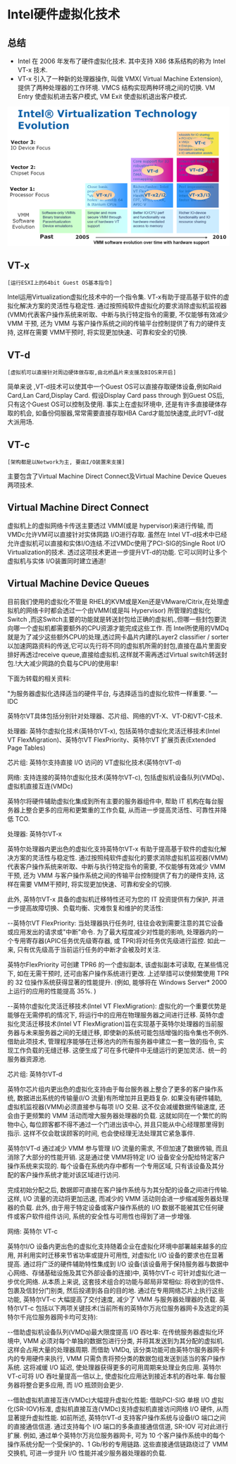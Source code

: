 # Intel硬件虚拟化技术

## 总结

* Intel 在 2006 年发布了硬件虚拟化技术.  其中支持 X86 体系结构的称为 Intel VT-x 技术. 
* VT-x 引入了一种新的处理器操作, 叫做 VMX( Virtual Machine Extension), 提供了两种处理器的工作环境.  VMCS 结构实现两种环境之间的切换.  VM Entry 使虚拟机进去客户模式, VM Exit 使虚拟机退出客户模式. 

![1529510934191.png](image/1529510934191.png)


## VT-x

    [运行ESXI上的64bit Guest OS基本指令]

Intel运用Virtualization虚拟化技术中的一个指令集. VT-x有助于提高基于软件的虚拟化解决方案的灵活性与稳定性. 通过按照纯软件虚拟化的要求消除虚拟机监视器(VMM)代表客户操作系统来听取、中断与执行特定指令的需要, 不仅能够有效减少 VMM 干预, 还为 VMM 与客户操作系统之间的传输平台控制提供了有力的硬件支持, 这样在需要 VMM干预时, 将实现更加快速、可靠和安全的切换. 

## VT-d

    [虚拟机可以直接针对周边硬体做存取,由北桥晶片来支援及BIOS来开启]

简单来说 ,VT-d技术可以使其中一个Guest OS可以直接存取硬体设备,例如Raid Card,Lan Card,Display Card. 假设Display Card pass through 到Guest OS后,只有这个Guest OS可以控制及使用. 事实上在虚拟环境中, 还是有许多直接硬体存取的机会, 如备份伺服器,常常需要直接存取HBA Card才能加快速度,此时VT-d就大派用场. 

## VT-c

    [架构都是以Network为主, 要由I/O装置来支援]

主要包含了Virtual Machine Direct Connect及Virtual Machine Device Queues两项技术. 

## Virtual Machine Direct Connect

虚拟机上的虚拟网络卡传送主要透过 VMM(或是 hypervisor)来进行传输, 而VMDc允许VM可以直接针对实体网路 I/O进行存取. 虽然在 Intel VT-d技术中已经允许虚拟机可以直接和实体I/O连结.不过VMDc使用了PCI-SIG的Single Root I/O Virtualization的技术. 透过这项技术更进一步提升VT-d的功能. 它可以同时让多个虚拟机与实体 I/O装置同时建立通道!

## Virtual Machine Device Queues

目前我们使用的虚拟化不管是 RHEL的KVM或是Xen还是VMware/Citrix,在处理虚拟机的网络卡时都会透过一个由VMM(或是叫 Hypervisor) 所管理的虚拟化Switch ,而这Switch主要的功能就是转送封包给正确的虚拟机.,但哪一些封包要流向哪一个虚拟机都需要额外的CPU资源才能完成这些工作. 而 Intel所使用的VMDq就是为了减少这些额外CPU的处理,透过网卡晶片内建的Layer2 classifier / sorter以加速网路资料的传送,它可以先行将不同的虚拟机所需的封包,直接在晶片里面安排好再透过receive queue,直接给虚拟机.这样就不需再透过Virtual switch转送封包.!大大减少网路的负载与CPU的使用率!


下面为转载的相关资料: 

"为服务器虚拟化选择适当的硬件平台, 与选择适当的虚拟化软件一样重要. "— IDC

英特尔VT具体包括分别针对处理器、芯片组、网络的VT-X、VT-D和VT-C技术. 

处理器: 英特尔虚拟化技术(英特尔VT-x), 包括英特尔虚拟化灵活迁移技术(Intel VT FlexMigration)、英特尔VT FlexPriority、英特尔VT 扩展页表(Extended Page Tables)

芯片组: 英特尔支持直接 I/O 访问的 VT虚拟化技术(英特尔VT-d)

网络: 支持连接的英特尔虚拟化技术(英特尔VT-c), 包括虚拟机设备队列(VMDq)、 虚拟机直接互连(VMDc)

英特尔将硬件辅助虚拟化集成到所有主要的服务器组件中, 帮助 IT 机构在每台服务器上整合更多的应用和更繁重的工作负载, 从而进一步提高灵活性、可靠性并降低 TCO. 

处理器: 英特尔VT-x

英特尔处理器内更出色的虚拟化支持英特尔VT-x 有助于提高基于软件的虚拟化解决方案的灵活性与稳定性. 通过按照纯软件虚拟化的要求消除虚拟机监视器(VMM)代表客户操作系统来听取、中断与执行特定指令的需要, 不仅能够有效减少 VMM 干预, 还为 VMM 与客户操作系统之间的传输平台控制提供了有力的硬件支持, 这样在需要 VMM干预时, 将实现更加快速、可靠和安全的切换. 

此外, 英特尔VT-x 具备的虚拟机迁移特性还可为您的 IT 投资提供有力保护, 并进一步提高故障切换、负载均衡、灾难恢复和维护的灵活性: 

--英特尔VT FlexPriority: 当处理器执行任务时, 往往会收到需要注意的其它设备或应用发出的请求或"中断"命令. 为了最大程度减少对性能的影响, 处理器内的一个专用寄存器(APIC任务优先级寄存器, 或 TPR)将对任务优先级进行监控. 如此一来, 只有优先级高于当前运行任务的中断才会被及时关注. 

英特尔FlexPriority 可创建 TPR6 的一个虚拟副本, 该虚拟副本可读取, 在某些情况下, 如在无需干预时, 还可由客户操作系统进行更改. 上述举措可以使频繁使用 TPR 的 32 位操作系统获得显著的性能提升. (例如, 能够将在 Windows Server* 2000上运行的应用的性能提高 35%. )

--英特尔虚拟化灵活迁移技术(Intel VT FlexMigration): 虚拟化的一个重要优势是能够在无需停机的情况下, 将运行中的应用在物理服务器之间进行迁移. 英特尔虚拟化灵活迁移技术(Intel VT FlexMigration)旨在实现基于英特尔处理器的当前服务器与未来服务器之间的无缝迁移, 即使新的系统可能包括增强的指令集也不例外. 借助此项技术, 管理程序能够在迁移池内的所有服务器中建立一套一致的指令, 实现工作负载的无缝迁移. 这便生成了可在多代硬件中无缝运行的更加灵活、统一的服务器资源池. 

芯片组: 英特尔VT-d

英特尔芯片组内更出色的虚拟化支持由于每台服务器上整合了更多的客户操作系统, 数据进出系统的传输量(I/O 流量)有所增加并且更趋复杂. 如果没有硬件辅助, 虚拟机监视器(VMM)必须直接参与每项 I/O 交易. 这不仅会减缓数据传输速度, 还会由于更频繁的 VMM 活动而增大服务器处理器的负载. 这就如同在一个繁忙的购物中心, 每位顾客都不得不通过一个门进出该中心, 并且只能从中心经理那里得到指示. 这样不仅会耽误顾客的时间, 也会使经理无法处理其它紧急事件. 

英特尔VT-d 通过减少 VMM 参与管理 I/O 流量的需求, 不但加速了数据传输, 而且消除了大部分的性能开销. 这是通过使 VMM将特定 I/O 设备安全分配给特定客户操作系统来实现的. 每个设备在系统内存中都有一个专用区域, 只有该设备及其分配的客户操作系统才能对该区域进行访问. 

完成初始分配之后, 数据即可直接在客户操作系统与为其分配的设备之间进行传输. 这样, I/O 流量的流动将更加迅速, 而减少的 VMM 活动则会进一步缩减服务器处理器的负载. 此外, 由于用于特定设备或客户操作系统的 I/O 数据不能被其它任何硬件或客户软件组件访问, 系统的安全性与可用性也得到了进一步增强. 

网络: 英特尔 VT-c

英特尔I/O 设备内更出色的虚拟化支持随着企业在虚拟化环境中部署越来越多的应用, 并利用实时迁移来节省功率或提升可用性, 对虚拟化 I/O 设备的要求也在显著提高. 通过将广泛的硬件辅助特性集成到 I/O 设备(该设备用于保持服务器与数据中心网络、存储基础设施及其它外部设备的连接)中, 英特尔VT-c 可针对虚拟化进一步优化网络. 从本质上来说, 这套技术组合的功能与邮局非常相似: 将收到的信件、包裹及信封分门别类, 然后投递到各自的目的地. 通过在专用网络芯片上执行这些功能, 英特尔VT-c 大幅提高了交付速度, 减少了 VMM 与服务器处理器的负载. 英特尔VT-c 包括以下两项关键技术(当前所有的英特尔万兆位服务器网卡及选定的英特尔千兆位服务器网卡均可支持): 

--借助虚拟机设备队列(VMDq)最大限度提高 I/O 吞吐率: 在传统服务器虚拟化环境中, VMM 必须对每个单独的数据包进行分类, 并将其发送到为其分配的虚拟机. 这样会占用大量的处理器周期. 而借助 VMDq, 该分类功能可由英特尔服务器网卡内的专用硬件来执行, VMM 只需负责将预分类的数据包组发送到适当的客户操作系统. 这将减缓 I/O 延迟, 使处理器获得更多的可用周期来处理业务应用. 英特尔VT-c可将 I/O 吞吐量提高一倍以上, 使虚拟化应用达到接近本机的吞吐率. 每台服务器将整合更多应用, 而 I/O 瓶颈则会更少. 

--借助虚拟机直接互连(VMDc)大幅提升虚拟化性能: 借助PCI-SIG 单根 I/O 虚拟化(SR-IOV)标准, 虚拟机直接互连(VMDc)支持虚拟机直接访问网络 I/O 硬件, 从而显著提升虚拟性能. 如前所述, 英特尔VT-d 支持客户操作系统与设备I/O 端口之间的直接通信信道. 通过支持每个 I/O 端口的多条直接通信信道, SR-IOV 可对此进行扩展. 例如, 通过单个英特尔万兆位服务器网卡, 可为 10 个客户操作系统中的每个操作系统分配一个受保护的、1 Gb/秒的专用链路. 这些直接通信链路绕过了 VMM 交换机, 可进一步提升 I/O 性能并减少服务器处理器的负载. 
